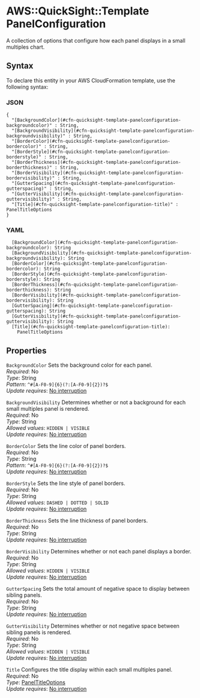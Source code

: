 # AWS::QuickSight::Template PanelConfiguration<a name="aws-properties-quicksight-template-panelconfiguration"></a>

A collection of options that configure how each panel displays in a small multiples chart\.

## Syntax<a name="aws-properties-quicksight-template-panelconfiguration-syntax"></a>

To declare this entity in your AWS CloudFormation template, use the following syntax:

### JSON<a name="aws-properties-quicksight-template-panelconfiguration-syntax.json"></a>

```
{
  "[BackgroundColor](#cfn-quicksight-template-panelconfiguration-backgroundcolor)" : String,
  "[BackgroundVisibility](#cfn-quicksight-template-panelconfiguration-backgroundvisibility)" : String,
  "[BorderColor](#cfn-quicksight-template-panelconfiguration-bordercolor)" : String,
  "[BorderStyle](#cfn-quicksight-template-panelconfiguration-borderstyle)" : String,
  "[BorderThickness](#cfn-quicksight-template-panelconfiguration-borderthickness)" : String,
  "[BorderVisibility](#cfn-quicksight-template-panelconfiguration-bordervisibility)" : String,
  "[GutterSpacing](#cfn-quicksight-template-panelconfiguration-gutterspacing)" : String,
  "[GutterVisibility](#cfn-quicksight-template-panelconfiguration-guttervisibility)" : String,
  "[Title](#cfn-quicksight-template-panelconfiguration-title)" : PanelTitleOptions
}
```

### YAML<a name="aws-properties-quicksight-template-panelconfiguration-syntax.yaml"></a>

```
  [BackgroundColor](#cfn-quicksight-template-panelconfiguration-backgroundcolor): String
  [BackgroundVisibility](#cfn-quicksight-template-panelconfiguration-backgroundvisibility): String
  [BorderColor](#cfn-quicksight-template-panelconfiguration-bordercolor): String
  [BorderStyle](#cfn-quicksight-template-panelconfiguration-borderstyle): String
  [BorderThickness](#cfn-quicksight-template-panelconfiguration-borderthickness): String
  [BorderVisibility](#cfn-quicksight-template-panelconfiguration-bordervisibility): String
  [GutterSpacing](#cfn-quicksight-template-panelconfiguration-gutterspacing): String
  [GutterVisibility](#cfn-quicksight-template-panelconfiguration-guttervisibility): String
  [Title](#cfn-quicksight-template-panelconfiguration-title): 
    PanelTitleOptions
```

## Properties<a name="aws-properties-quicksight-template-panelconfiguration-properties"></a>

`BackgroundColor`  <a name="cfn-quicksight-template-panelconfiguration-backgroundcolor"></a>
Sets the background color for each panel\.  
*Required*: No  
*Type*: String  
*Pattern*: `^#[A-F0-9]{6}(?:[A-F0-9]{2})?$`  
*Update requires*: [No interruption](https://docs.aws.amazon.com/AWSCloudFormation/latest/UserGuide/using-cfn-updating-stacks-update-behaviors.html#update-no-interrupt)

`BackgroundVisibility`  <a name="cfn-quicksight-template-panelconfiguration-backgroundvisibility"></a>
Determines whether or not a background for each small multiples panel is rendered\.  
*Required*: No  
*Type*: String  
*Allowed values*: `HIDDEN | VISIBLE`  
*Update requires*: [No interruption](https://docs.aws.amazon.com/AWSCloudFormation/latest/UserGuide/using-cfn-updating-stacks-update-behaviors.html#update-no-interrupt)

`BorderColor`  <a name="cfn-quicksight-template-panelconfiguration-bordercolor"></a>
Sets the line color of panel borders\.  
*Required*: No  
*Type*: String  
*Pattern*: `^#[A-F0-9]{6}(?:[A-F0-9]{2})?$`  
*Update requires*: [No interruption](https://docs.aws.amazon.com/AWSCloudFormation/latest/UserGuide/using-cfn-updating-stacks-update-behaviors.html#update-no-interrupt)

`BorderStyle`  <a name="cfn-quicksight-template-panelconfiguration-borderstyle"></a>
Sets the line style of panel borders\.  
*Required*: No  
*Type*: String  
*Allowed values*: `DASHED | DOTTED | SOLID`  
*Update requires*: [No interruption](https://docs.aws.amazon.com/AWSCloudFormation/latest/UserGuide/using-cfn-updating-stacks-update-behaviors.html#update-no-interrupt)

`BorderThickness`  <a name="cfn-quicksight-template-panelconfiguration-borderthickness"></a>
Sets the line thickness of panel borders\.  
*Required*: No  
*Type*: String  
*Update requires*: [No interruption](https://docs.aws.amazon.com/AWSCloudFormation/latest/UserGuide/using-cfn-updating-stacks-update-behaviors.html#update-no-interrupt)

`BorderVisibility`  <a name="cfn-quicksight-template-panelconfiguration-bordervisibility"></a>
Determines whether or not each panel displays a border\.  
*Required*: No  
*Type*: String  
*Allowed values*: `HIDDEN | VISIBLE`  
*Update requires*: [No interruption](https://docs.aws.amazon.com/AWSCloudFormation/latest/UserGuide/using-cfn-updating-stacks-update-behaviors.html#update-no-interrupt)

`GutterSpacing`  <a name="cfn-quicksight-template-panelconfiguration-gutterspacing"></a>
Sets the total amount of negative space to display between sibling panels\.  
*Required*: No  
*Type*: String  
*Update requires*: [No interruption](https://docs.aws.amazon.com/AWSCloudFormation/latest/UserGuide/using-cfn-updating-stacks-update-behaviors.html#update-no-interrupt)

`GutterVisibility`  <a name="cfn-quicksight-template-panelconfiguration-guttervisibility"></a>
Determines whether or not negative space between sibling panels is rendered\.  
*Required*: No  
*Type*: String  
*Allowed values*: `HIDDEN | VISIBLE`  
*Update requires*: [No interruption](https://docs.aws.amazon.com/AWSCloudFormation/latest/UserGuide/using-cfn-updating-stacks-update-behaviors.html#update-no-interrupt)

`Title`  <a name="cfn-quicksight-template-panelconfiguration-title"></a>
Configures the title display within each small multiples panel\.  
*Required*: No  
*Type*: [PanelTitleOptions](aws-properties-quicksight-template-paneltitleoptions.md)  
*Update requires*: [No interruption](https://docs.aws.amazon.com/AWSCloudFormation/latest/UserGuide/using-cfn-updating-stacks-update-behaviors.html#update-no-interrupt)
